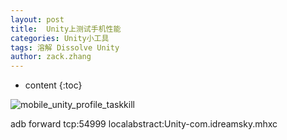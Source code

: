 ```yaml
---
layout: post
title:  Unity上测试手机性能
categories: Unity小工具
tags: 溶解 Dissolve Unity
author: zack.zhang
---
```


* content
{:toc}

<!-- more -->

![mobile_unity_profile_taskkill](https://zd304.github.io/assets/img/mobile_unity_profile_taskkill.png)<br/>

adb forward tcp:54999 localabstract:Unity-com.idreamsky.mhxc
